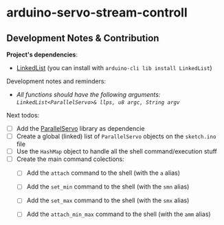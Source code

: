 # arduino-servo-stream-controll

## Development Notes & Contribution

**Project's dependencies**:
+ [LinkedList](github.com/ivanseidel/LinkedList) (you can install with `arduino-cli lib install LinkedList`)

Development notes and reminders:
+ *All functions should have the following arguments: `LinkedList<ParallelServo>& llps, u8 argc, String argv`*

Next todos:
+ [ ] Add the [ParallelServo](github.com/kevinmarquesp/ParallelServo) library as dependencie
+ [ ] Create a global (linked) list of `ParallelServo` objects on the `sketch.ino` file
+ [ ] Use the `HashMap` object to handle all the shell command/execution stuff
+ [ ] Create the main command colections:
    + [ ] Add the `attach` command to the shell (with the `a` alias)
    + [ ] Add the `set_min` command to the shell (with the `smn` alias)
    + [ ] Add the `set_max` command to the shell (with the `smx` alias)
    + [ ] Add the `attach_min_max` command to the shell (with the `amm` alias)


